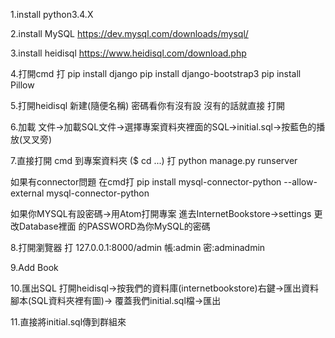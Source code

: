 1.install python3.4.X

2.install MySQL
 https://dev.mysql.com/downloads/mysql/

3.install heidisql
 https://www.heidisql.com/download.php

4.打開cmd 打
pip install django
pip install django-bootstrap3
pip install Pillow

 5.打開heidisql
 新建(隨便名稱) 密碼看你有沒有設 沒有的話就直接 打開

6.加載
文件->加載SQL文件->選擇專案資料夾裡面的SQL->initial.sql->按藍色的播放(叉叉旁)

7.直接打開 cmd 到專案資料夾 ($ cd ...) 打
python manage.py runserver

如果有connector問題 在cmd打
pip install mysql-connector-python --allow-external mysql-connector-python

如果你MYSQL有設密碼->用Atom打開專案 進去InternetBookstore->settings 更改Database裡面
的PASSWORD為你MySQL的密碼

8.打開瀏覽器 打 127.0.0.1:8000/admin
帳:admin
密:adminadmin

9.Add Book

10.匯出SQL
打開heidisql->按我們的資料庫(internetbookstore)右鍵->匯出資料腳本(SQL資料夾裡有圖)->
覆蓋我們initial.sql檔->匯出

11.直接將initial.sql傳到群組來
